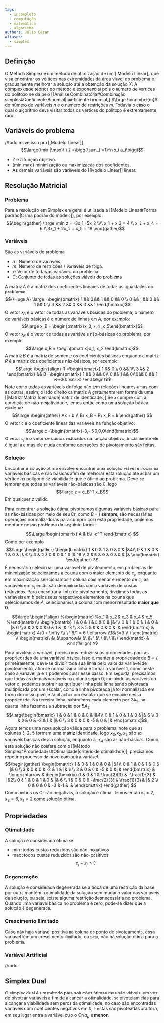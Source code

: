 ```yaml
---
tags:
  - incompleto
  - computação
  - matemática
  - algoritmo
authors: Júlio César
aliases:
  - simplex
---
```

## Definição

O Método Simplex é um método de otimização de um [[Modelo Linear]] que visa encontrar os vértices nas extremidades da área viável do problema e gradualmente melhorar a solução até a obtenção da solução $X$.
A complexidade teórica do método é exponencial pois o número de vértices do politopo se dá pelo [[Análise Combinatória#Combinação simples#Coeficiente Binomial|coeficiente binomial]] $\large \binom{n}{m}$ do número de variáveis $n$ e o número de restrições $m$. Todavia o caso o qual o algoritmo deve visitar todos os vértices do politopo é extremamente raro.
## Variáveis do problema
//todo move isso pra [[Modelo Linear]]
$$\large(\min |\max)\ \ Z =\bigg(\sum_{i=1}^n x_i a_i\bigg)$$
- $Z$ é a função objetivo.
- $(\min |\max)$ minimização ou maximização dos coeficientes.
- As demais variáveis são variáveis do [[Modelo Linear]] linear.

## Resolução Matricial

### Problema
Para a resolução em Simplex em geral é utilizada a [[Modelo Linear#Forma padrão|forma padrão do modelo]], por exemplo: 
$$\begin{gather} \large \min z = -3x_1 -5x_2 \\\\ x_1 + x_3 = 4 \\ x_2 + x_4 = 6 \\ 3x_1 + 2x_2 + x_5 = 18 \end{gather}$$

### Variáveis
São as variáveis do problema
- $n$ : Número de variáveis.
- $m$: Número de restrições \\ variáveis de folga.
- $x$: Vetor de todas as variáveis do problema.
- $C$: Conjunto de todas as soluções viáveis do problema

A matriz $A$ é a matriz dos coeficientes lineares de todas as igualdades do problema:
$${\Huge A} \large =\begin{bmatrix}
1 && 0 && 1 && 0 && 0 \\
0 && 1 && 0 && 1 && 0 \\
3 && 2 && 0 && 0 && 1
\end{bmatrix}$$
O vetor $x_B$ é o vetor de todas as variáveis básicas do problema, o número de variáveis básicas é o número de linhas em $A$, por exemplo:
$$\large x_B = \begin{bmatrix}x_3, x_4 ,x_5\end{bmatrix}$$
O vetor $x_R$ é o vetor de todas as variáveis não-básicas do problema, por exemplo:
$$\large x_R = \begin{bmatrix}x_1, x_2 \end{bmatrix}$$
A matriz $B$ é a matriz de somente os coeficientes básicos enquanto a matriz $R$ é a matriz dos coeficientes não-básicos, por exemplo:
$$\large \begin {align}
R =\begin{bmatrix}
1 && 0 \\ 0 && 1\\ 3 && 2
\end{bmatrix} &&
B =\begin{bmatrix}
1 && 0 && 0\\ 0 && 1 && 0\\0&& 0 && 1
\end{bmatrix}
\end{align}$$
Note como todas as variáveis de folga não tem relações lineares umas com as outras, assim, o lado direito da matriz $A$ *geralmente* tem forma de uma [[Matriz#Matriz Identidade|matriz de identidade.]] Se $x$ cumpre com a condição de não-negatividade, temos então como uma solução básica qualquer
$$\large \begin{gather}
Ax = b \\
B\ x_B + R\ x_R = b
\end{gather}
$$
O vetor $c$ é o coeficiente linear das variáveis na função objetivo:
$$\large c =\begin{bmatrix}-3,- 5,0,0,0\end{bmatrix}$$
O vetor $c_j$ é o vetor de custos reduzidos na função objetivo, inicialmente ele é igual a $c$ mas ele muda conforme operações de pivoteamento são feitas.
### Solução
Encontrar a solução ótima envolve encontrar uma solução viável e trocar as variáveis básicas e não básicas afim de melhorar esta solução até achar um vértice no polígono de viabilidade que é ótimo ao problema. Deve-se lembrar que todas as variáveis não-básicas são 0, logo
$$\large z =  c_B^T x_B$$
Em qualquer $z$ válido.

Para encontrar a solução ótima, pivoteamos algumas variáveis básicas para as não-básicas por meio de seu $\text{Cr}$, como $B = I$ **sempre**, são necessárias operações normalizadoras para cumprir com esta propriedade, podemos montar o nosso problema da seguinte forma:

$$\Large
\begin{bmatrix}
A & b\\ -c^T
\end{bmatrix}
$$
Como por exemplo
$$\large
\begin{gather}
\begin{bmatrix}
1 & 0 & 1 & 0 & 0 & |&4\\
0 & 1 & 0 & 1 & 0 & |& 6 \\
3 & 2 & 0 & 0 & 1 & |& 18 \\
3 & 5 & 0 & 0 & 0 & |& 
\end{bmatrix}
\end{gather}
$$
É necessário selecionar uma variável de pivoteamento, em problemas de minimização selecionamos a coluna com o maior elemento de $c_j$, enquanto em maximização selecionamos a coluna com menor elemento de $c_j$, as variáveis em $c_j$ então são denominadas como variáveis de custos reduzidos.
Para encontrar a linha de pivoteamento, dividimos todas as variáveis em $b$ pelos seus respectivos elementos na coluna que selecionamos de $A$, selecionamos a coluna com menor resultado **maior que 0**.

$$\large
\begin{flalign}
%\begin{matrix}
%x_1 & x_2 & x_3 & x_4 & x_5
%\end{matrix}\\
\begin{bmatrix}
1 & 0 & 1 & 0 & 0 & |&4\\
0 & 1 & 0 & 1 & 0 & |& 6 \\
3 & 2 & 0 & 0 & 1 & |& 18 \\
3 & 5 & 0 & 0 & 0 & |& 
\end{bmatrix}  &
\begin{matrix}
4/0 = \infty \\\ \ \ 6/1 = 6 \leftarrow \\18/3=9 \\ \ \end{matrix}
\\ \begin{matrix}\ &\ &\uparrow&\ &\ &\ \ &\ \ &\ \ &\ \ \end{matrix} &
\end{flalign}
$$

Para pivotear a variável, precisamos reduzir suas propriedades para as propriedades de uma variável básica, isso é, manter a propriedade de $B = I$, primeiramente, deve-se dividir toda sua linha pelo valor da variável de pivoteamento, afim de normalizar a linha e tornar a variável $1$, como neste caso a variável já é 1, podemos pular esse passo.
Em seguida, precisamos que todas as demais variáveis na coluna sejam 0, incluindo as variáveis do vetor $c$, podemos subtrair as qualquer linha pela linha sendo pivoteada multiplicada por um escalar, como a linha pivoteada já foi normalizada em torno do nosso pivô, é fácil achar um escalar que se encaixe nessa propriedade.
Na terceira linha, subtraímos cada elemento por $2A_2$, na quarta linha fazemos a subtração por $5A_2$
$$\large\begin{bmatrix}
1 & 0 & 1 & 0 & 0 & |&4\\
0 & 1 & 0 & 1 & 0 & |& 6 \\
3 & 0 & 0 & -2 & 1 & |& 6 \\
3 & 0 & 0 & -5 & 0 & |& 
\end{bmatrix}$$
Agora temos uma nova solução válida para o problema, note que as colunas 3, 2, 5 formam uma matriz identidade, logo $x_3, x_2, x_5$ são as variáveis básicas dessa solução, enquanto $x_1,x_4$ são as não-básicas. Como esta solução não confere com o [[Método Simplex#Propriedades#Otimalidade|critério de otimalidade]], precisamos repetir o processo de novo com outra variável.
$$\begin{gather}
\begin{bmatrix}
1 & 0 & 1 & 0 & 0 & |&4\\
0 & 1 & 0 & 1 & 0 & |& 6 \\
3 & 0 & 0 & -2 & 1 & |& 6 \\
3 & 0 & 0 & -5 & 0 & |& 
\end{bmatrix}
& \longrightarrow &
\begin{bmatrix}
0 & 0 & 1 & \frac{2}{3} & -\frac{1}{3} & |&2\\
0 & 1 & 0 & 1 & 0 & |& 6 \\
1 & 0 & 0 & -\frac{2}{3} & \frac{1}{3} & |& 2 \\
0 & 0 & 0 & -3 &-1 & |& 
\end{bmatrix}
\end{gather}
$$
Como ambos os $\text{Cr}$ são negativos, a solução é ótima. Temos então $x_1 = 2, x_2 = 6, x_3 = 2$ como solução ótima.
## Propriedades
### Otimalidade
A solução é considerada ótima se:
- $\min$: todos custos reduzidos são não-negativos
- $\max$: todos custos reduzidos são não-positivos
$$c_j - z_j \le 0$$
### Degeneração
A solução é considerada degenerada se a troca de uma restrição da base por outra mantém a otimalidade da solução sem mudar o valor das variáveis da solução, ou seja, existe alguma restrição desnecessária no problema. Quando uma variável básica no problema é zero, pode-se dizer que a solução é degenerada.
### Crescimento Ilimitado
Caso não haja variável positiva na coluna do ponto de pivoteamento, essa variável têm um crescimento ilimitado, ou seja, não há solução ótima para o problema.
### Variável Artificial
//todo
## Simplex Dual

O simplex dual é um método para soluções ótimas mas não viáveis, em vez de pivotear variáveis a fim de alcançar a otimalidade, se pivoteiam elas para alcançar a viabilidade sem perca da otimalidade, no caso são encontradas variáveis com coeficientes negativos em $b_i$ e estas são pivoteadas pra fora, em seu lugar entra a variável cujo o $\text{Cr}/a_p$ é **menor**.